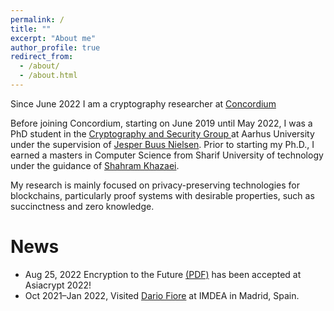 ```yaml
---
permalink: /
title: ""
excerpt: "About me"
author_profile: true
redirect_from: 
  - /about/
  - /about.html
---
```


Since June 2022 I am a cryptography researcher at <a href="https://concordium.com/">Concordium </a>

Before joining Concordium, starting on June 2019 until May 2022, I was a PhD student in the <a href="https://cs.au.dk/~orlandi/cryptogroup/">Cryptography and Security Group </a> at Aarhus University under the supervision of <a href="https://multipartycomputation.blogspot.com/p/multiparty-computation.html">Jesper Buus Nielsen</a>. Prior to starting my Ph.D., I earned a masters in Computer Science from Sharif University of technology under the guidance of <a href="http://sharif.ir/~shahram.khazaei/home.html">Shahram Khazaei</a>.


My research is mainly focused on privacy-preserving technologies for blockchains, particularly proof systems with desirable properties, such as succinctness and zero knowledge.

<!---
Prior to starting my Ph.D., I earned a masters in Computer Science from Sharif University of technology under the guidance of <a href="http://sharif.ir/~shahram.khazaei/home.html">Shahram Khazaei</a>.
-->


News
======
* Aug 25, 2022 Encryption to the Future <a href="https://eprint.iacr.org/2021/1423.pdf">(PDF)</a> has been accepted at Asiacrypt 2022!
* Oct 2021–Jan 2022, Visited <a href="https://www.dariofiore.it/">Dario Fiore</a> at IMDEA in Madrid, Spain.